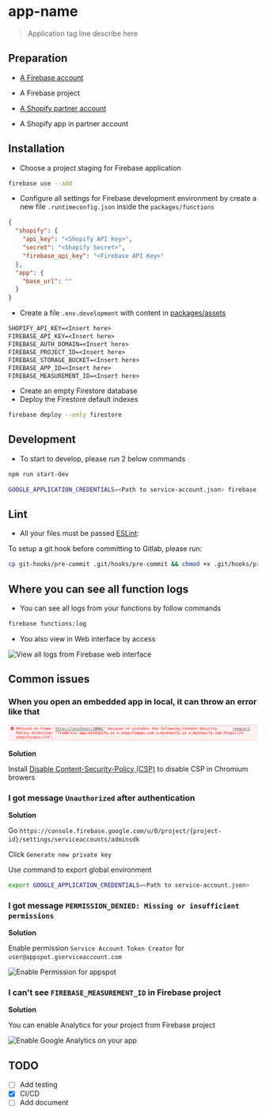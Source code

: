 # app-name

> Application tag line describe here

## Preparation

- [A Firebase account](https://firebase.google.com/)

- A Firebase project

- [A Shopify partner account](https://www.shopify.com/partners)

- A Shopify app in partner account

## Installation

- Choose a project staging for Firebase application

```bash
firebase use --add
```

- Configure all settings for Firebase development environment by create a new file `.runtimeconfig.json` inside the `packages/functions`

```json
{
  "shopify": {
    "api_key": "<Shopify API Key>",
    "secret": "<Shopify Secret>",
    "firebase_api_key": "<Firebase API Key>"
  },
  "app": {
    "base_url": ""
  }
}
```

- Create a file `.env.development` with content in [packages/assets](/packages/assets)

```dotenv
SHOPIFY_API_KEY=<Insert here>
FIREBASE_API_KEY=<Insert here>
FIREBASE_AUTH_DOMAIN=<Insert here>
FIREBASE_PROJECT_ID=<Insert here>
FIREBASE_STORAGE_BUCKET=<Insert here>
FIREBASE_APP_ID=<Insert here>
FIREBASE_MEASUREMENT_ID=<Insert here>
```

- Create an empty Firestore database
- Deploy the Firestore default indexes

```bash
firebase deploy --only firestore
```

## Development

- To start to develop, please run 2 below commands

```bash
npm run start-dev
```

```bash
GOOGLE_APPLICATION_CREDENTIALS=<Path to service-account.json> firebase serve
```

## Lint

- All your files must be passed [ESLint](https://eslint.org/):

To setup a git hook before committing to Gitlab, please run:

```bash
cp git-hooks/pre-commit .git/hooks/pre-commit && chmod +x .git/hooks/pre-commit
```

## Where you can see all function logs

- You can see all logs from your functions by follow commands

```bash
firebase functions:log
```

- You also view in Web interface by access

![View all logs from Firebase web interface](https://i.imgur.com/SLYqnhS.png)

## Common issues

### When you open an embedded app in local, it can throw an error like that

![Content Security Policy Error](https://raw.githubusercontent.com/baorv/faster-shopify-dev/master/screenshot.png)

**Solution**

Install [Disable Content-Security-Policy (CSP)](https://chrome.google.com/webstore/detail/disable-content-security/ieelmcmcagommplceebfedjlakkhpden) to disable CSP in Chromium browers

### I got message `Unauthorized` after authentication

**Solution**

Go `https://console.firebase.google.com/u/0/project/{project-id}/settings/serviceaccounts/adminsdk`

Click `Generate new private key`

Use command to export global environment

```bash
export GOOGLE_APPLICATION_CREDENTIALS=<Path to service-account.json>
```

### I got message `PERMISSION_DENIED: Missing or insufficient permissions`

**Solution**

Enable permission `Service Account Token Creator` for `user@appspot.gserviceaccount.com`

![Enable Permission for appspot](https://firebasestorage.googleapis.com/v0/b/pdf-invoice-4717c.appspot.com/o/images%2Fdev-docs%2Fiam_enable_jwt_creator.png?alt=media&token=ea1a3c08-64e2-4519-a6fc-81620249dbbd)

### I can't see `FIREBASE_MEASUREMENT_ID` in Firebase project

**Solution**

You can enable Analytics for your project from Firebase project

![Enable Google Analytics on your app](https://firebasestorage.googleapis.com/v0/b/avada-development.appspot.com/o/images%2Fscreenshots%2Fenable_analytics.png?alt=media&token=559669e1-65d5-4e7b-b2dd-ce82517a262e)

## TODO

- [ ] Add testing
- [x] CI/CD
- [ ] Add document
